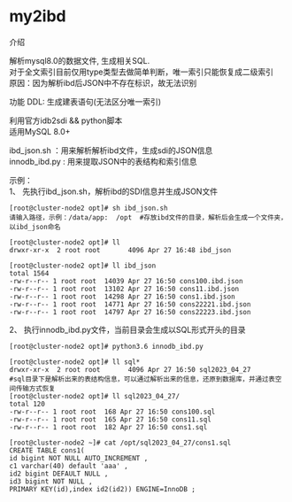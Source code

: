 # my2ibd

介绍

解析mysql8.0的数据文件, 生成相关SQL.\
对于全文索引目前仅用type类型去做简单判断，唯一索引只能恢复成二级索引\
原因：因为解析ibd后JSON中不存在标识，故无法识别

功能
DDL: 生成建表语句(无法区分唯一索引)

利用官方idb2sdi && python脚本 \
适用MySQL 8.0+

ibd_json.sh ：用来解析解析ibd文件，生成sdi的JSON信息  \
innodb_ibd.py : 用来提取JSON中的表结构和索引信息

示例： \
1、
先执行ibd_json.sh，解析ibd的SDI信息并生成JSON文件

```shell
[root@cluster-node2 opt]# sh ibd_json.sh
请输入路径，示例：/data/app:  /opt  #存放ibd文件的目录，解析后会生成一个文件夹，以ibd_json命名

[root@cluster-node2 opt]# ll
drwxr-xr-x  2 root root       4096 Apr 27 16:48 ibd_json

[root@cluster-node2 opt]# ll ibd_json
total 1564
-rw-r--r-- 1 root root  14039 Apr 27 16:50 cons100.ibd.json
-rw-r--r-- 1 root root  13102 Apr 27 16:50 cons11.ibd.json
-rw-r--r-- 1 root root  14298 Apr 27 16:50 cons1.ibd.json
-rw-r--r-- 1 root root  14771 Apr 27 16:50 cons22221.ibd.json
-rw-r--r-- 1 root root  14797 Apr 27 16:50 cons22223.ibd.json
```

2、
执行innodb_ibd.py文件，当前目录会生成以SQL形式开头的目录

```shell
[root@cluster-node2 opt]# python3.6 innodb_ibd.py

[root@cluster-node2 opt]# ll sql*
drwxr-xr-x  2 root root       4096 Apr 27 16:50 sql2023_04_27
#sql目录下是解析出来的表结构信息，可以通过解析出来的信息，还原到数据库，并通过表空间传输方式恢复
[root@cluster-node2 opt]# ll sql2023_04_27/
total 120
-rw-r--r-- 1 root root  168 Apr 27 16:50 cons100.sql
-rw-r--r-- 1 root root  165 Apr 27 16:50 cons11.sql
-rw-r--r-- 1 root root  182 Apr 27 16:50 cons1.sql

[root@cluster-node2 ~]# cat /opt/sql2023_04_27/cons1.sql
CREATE TABLE cons1(
id bigint NOT NULL AUTO_INCREMENT ,
c1 varchar(40) default 'aaa' ,
id2 bigint DEFAULT NULL ,
id3 bigint NOT NULL ,
PRIMARY KEY(id),index id2(id2)) ENGINE=InnoDB ;
```

